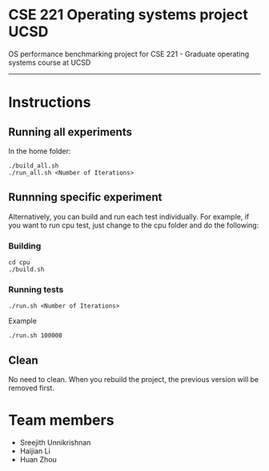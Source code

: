 # CSE 221 Operating systems project UCSD

OS performance benchmarking project for CSE 221 - Graduate operating systems course at UCSD

---

# Instructions

## Running all experiments

In the home folder:
```
./build_all.sh
./run_all.sh <Number of Iterations>
```

## Runnning specific experiment

Alternatively, you can build and run each test individually. For example, if you
want to run cpu test, just change to the cpu folder and do the following:

### Building

```
cd cpu
./build.sh
```
### Running tests
```
./run.sh <Number of Iterations>
```
Example
```
./run.sh 100000
```

## Clean
No need to clean. When you rebuild the project, the previous version will
be removed first.

# Team members

* Sreejith Unnikrishnan
* Haijian Li
* Huan Zhou
